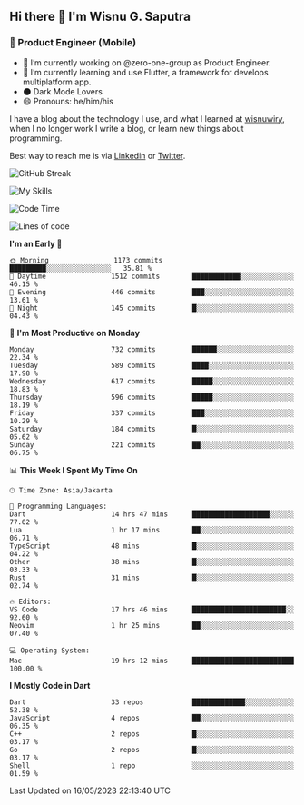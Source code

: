 ## Hi there 👋 I'm Wisnu G. Saputra

### :mobile_phone_off: Product Engineer (Mobile)

- 🔭 I’m currently working on @zero-one-group as Product Engineer.
- 🌱 I’m currently learning and use Flutter, a framework for develops multiplatform app.
- 🌑 Dark Mode Lovers
- 😄 Pronouns: he/him/his

I have a blog about the technology I use, and what I learned at [wisnuwiry](https://wisnuwiry.space/), when I no longer work I write a blog, or learn new things about programming.

Best way to reach me is via [Linkedin](https://www.linkedin.com/in/wisnu-saputra/) or [Twitter](https://twitter.com/wisnuwiry).

![GitHub Streak](https://streak-stats.demolab.com?user=wisnuwiry&theme=dark&hide_border=true)

![My Skills](https://skillicons.dev/icons?i=dart,flutter,kotlin,swift,js,css,neovim,git,linux&perline=5)

<!--START_SECTION:waka-->
![Code Time](http://img.shields.io/badge/Code%20Time-449%20hrs%2038%20mins-blue)

![Lines of code](https://img.shields.io/badge/From%20Hello%20World%20I%27ve%20Written-4.6%20million%20lines%20of%20code-blue)

**I'm an Early 🐤** 

```text
🌞 Morning                1173 commits        █████████░░░░░░░░░░░░░░░░   35.81 % 
🌆 Daytime                1512 commits        ████████████░░░░░░░░░░░░░   46.15 % 
🌃 Evening                446 commits         ███░░░░░░░░░░░░░░░░░░░░░░   13.61 % 
🌙 Night                  145 commits         █░░░░░░░░░░░░░░░░░░░░░░░░   04.43 % 
```
📅 **I'm Most Productive on Monday** 

```text
Monday                   732 commits         ██████░░░░░░░░░░░░░░░░░░░   22.34 % 
Tuesday                  589 commits         ████░░░░░░░░░░░░░░░░░░░░░   17.98 % 
Wednesday                617 commits         █████░░░░░░░░░░░░░░░░░░░░   18.83 % 
Thursday                 596 commits         █████░░░░░░░░░░░░░░░░░░░░   18.19 % 
Friday                   337 commits         ███░░░░░░░░░░░░░░░░░░░░░░   10.29 % 
Saturday                 184 commits         █░░░░░░░░░░░░░░░░░░░░░░░░   05.62 % 
Sunday                   221 commits         ██░░░░░░░░░░░░░░░░░░░░░░░   06.75 % 
```


📊 **This Week I Spent My Time On** 

```text
🕑︎ Time Zone: Asia/Jakarta

💬 Programming Languages: 
Dart                     14 hrs 47 mins      ███████████████████░░░░░░   77.02 % 
Lua                      1 hr 17 mins        ██░░░░░░░░░░░░░░░░░░░░░░░   06.71 % 
TypeScript               48 mins             █░░░░░░░░░░░░░░░░░░░░░░░░   04.22 % 
Other                    38 mins             █░░░░░░░░░░░░░░░░░░░░░░░░   03.33 % 
Rust                     31 mins             █░░░░░░░░░░░░░░░░░░░░░░░░   02.74 % 

🔥 Editors: 
VS Code                  17 hrs 46 mins      ███████████████████████░░   92.60 % 
Neovim                   1 hr 25 mins        ██░░░░░░░░░░░░░░░░░░░░░░░   07.40 % 

💻 Operating System: 
Mac                      19 hrs 12 mins      █████████████████████████   100.00 % 
```

**I Mostly Code in Dart** 

```text
Dart                     33 repos            █████████████░░░░░░░░░░░░   52.38 % 
JavaScript               4 repos             ██░░░░░░░░░░░░░░░░░░░░░░░   06.35 % 
C++                      2 repos             █░░░░░░░░░░░░░░░░░░░░░░░░   03.17 % 
Go                       2 repos             █░░░░░░░░░░░░░░░░░░░░░░░░   03.17 % 
Shell                    1 repo              ░░░░░░░░░░░░░░░░░░░░░░░░░   01.59 % 
```




 Last Updated on 16/05/2023 22:13:40 UTC
<!--END_SECTION:waka-->
